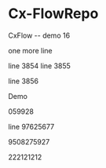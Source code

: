 # Cx-FlowRepo

CxFlow -- demo 16

one more line

line 3854
line 3855

line 3856

Demo

059928


line 97625677

9508275927

222121212
